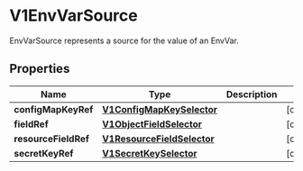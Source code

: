 

# V1EnvVarSource

EnvVarSource represents a source for the value of an EnvVar.
## Properties

Name | Type | Description | Notes
------------ | ------------- | ------------- | -------------
**configMapKeyRef** | [**V1ConfigMapKeySelector**](V1ConfigMapKeySelector.md) |  |  [optional]
**fieldRef** | [**V1ObjectFieldSelector**](V1ObjectFieldSelector.md) |  |  [optional]
**resourceFieldRef** | [**V1ResourceFieldSelector**](V1ResourceFieldSelector.md) |  |  [optional]
**secretKeyRef** | [**V1SecretKeySelector**](V1SecretKeySelector.md) |  |  [optional]




